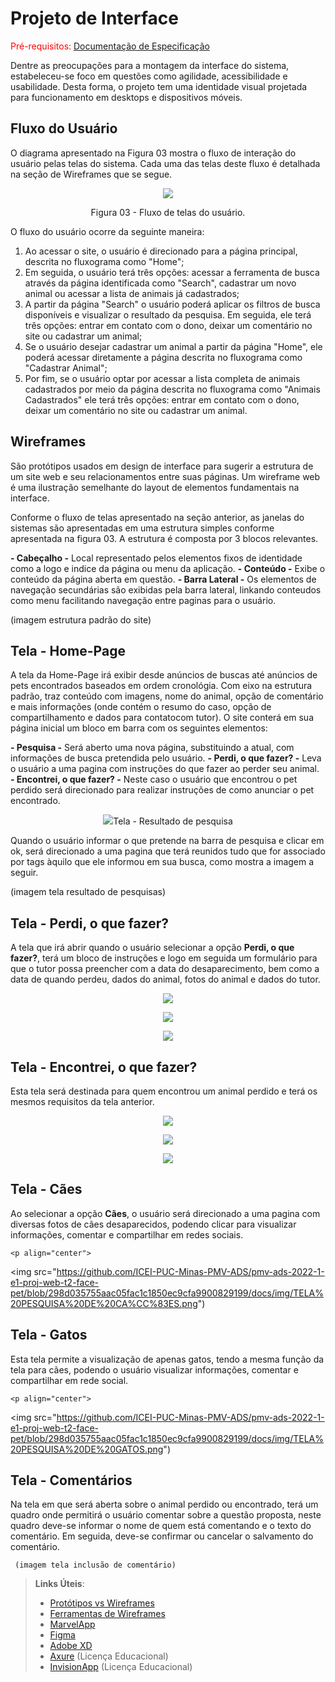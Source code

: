 
# Projeto de Interface

<span style="color:red">Pré-requisitos: <a href="2-Especificação do Projeto.md"> Documentação de Especificação</a></span>

Dentre as preocupações para a montagem da interface do sistema, estabeleceu-se foco em questões como agilidade, acessibilidade e usabilidade. Desta forma, o projeto tem uma identidade visual projetada para funcionamento em desktops e dispositivos móveis.

## Fluxo do Usuário

O diagrama apresentado na Figura 03 mostra o fluxo de interação do usuário pelas telas do sistema. Cada uma das telas deste fluxo é detalhada na seção de Wireframes que se segue. 


<p align="center">
<img src="https://user-images.githubusercontent.com/100412134/164344235-76eb329d-046a-4e75-9167-bc63b43c56a6.jpg")
 </p>

<p align="center"> Figura 03 - Fluxo de telas do usuário. </p>

O fluxo do usuário ocorre da seguinte maneira:

1) Ao acessar o site, o usuário é direcionado para a página principal, descrita no fluxograma como "Home";
2) Em seguida, o usuário terá três opções: acessar a ferramenta de busca através da página identificada como "Search", cadastrar um novo animal ou acessar a lista de animais já cadastrados;
3) A partir da página "Search" o usuário poderá aplicar os filtros de busca disponíveis e visualizar o resultado da pesquisa. Em seguida, ele terá três opções: entrar em contato com o dono, deixar um comentário no site ou cadastrar um animal;
4) Se o usuário desejar cadastrar um animal a partir da página "Home", ele poderá acessar diretamente a página descrita no fluxograma como "Cadastrar Animal";
5) Por fim, se o usuário optar por acessar a lista completa de animais cadastrados por meio da página descrita no fluxograma como "Animais Cadastrados" ele terá três opções: entrar em contato com o dono, deixar um comentário no site ou cadastrar um animal.


## Wireframes

São protótipos usados em design de interface para sugerir a estrutura de um site web e seu relacionamentos entre suas páginas. Um wireframe web é uma ilustração semelhante do layout de elementos fundamentais na interface.

Conforme o fluxo de telas apresentado na seção anterior, as janelas do sistemas são apresentadas em uma estrutura simples conforme apresentada na figura 03. A estrutura é composta por 3 blocos relevantes. 

**- Cabeçalho -** Local representado pelos elementos fixos de identidade como a logo e indice da página ou menu da aplicação.
**- Conteúdo -** Exibe o conteúdo da página aberta em questão.
**- Barra Lateral -** Os elementos de navegação secundárias são exibidas pela barra lateral, linkando conteudos como menu facilitando navegação entre paginas para o usuário.

(imagem estrutura padrão do site)

## Tela - Home-Page

 A tela da Home-Page irá exibir desde anúncios de buscas até anúncios de pets encontrados baseados em ordem cronológia. Com eixo na estrutura padrão, traz conteúdo com imagens, nome do animal, opção de comentário e mais informações (onde contém o resumo do caso, opção de compartilhamento e dados para contatocom tutor). O site conterá em sua página inicial um bloco em barra com os seguintes elementos:
 
 **- Pesquisa -** Será aberto uma nova página, substituindo a atual, com informações de busca pretendida pelo usuário.
 **- Perdi, o que fazer? -** Leva o usuário a uma pagina com instruções do que fazer ao perder seu animal.
 **- Encontrei, o que fazer? -** Neste caso o usuário que encontrou o pet perdido será direcionado para realizar instruções de como anunciar o pet encontrado.
 
 <p align="center">
<img src="https://github.com/ICEI-PUC-Minas-PMV-ADS/pmv-ads-2022-1-e1-proj-web-t2-face-pet/blob/298d035755aac05fac1c1850ec9cfa9900829199/docs/img/PAGINA%20HOME.png")
     
 ## Tela - Resultado de pesquisa
 
 Quando o usuário informar o que pretende na barra de pesquisa e clicar em ok, será direcionado a uma pagina que terá reunidos tudo que for associado por tags àquilo que ele informou em sua busca, como mostra a imagem a seguir. 
 
 (imagem tela resultado de pesquisas)
 
 ## Tela - Perdi, o que fazer?
 
 A tela que irá abrir quando o usuário selecionar a opção **Perdi, o que fazer?**, terá um bloco de instruções e logo em seguida um formulário para que o tutor possa preencher com a data do desaparecimento, bem como a data de quando perdeu, dados do animal, fotos do animal e dados do tutor. 
 
  <p align="center">
<img src="https://github.com/ICEI-PUC-Minas-PMV-ADS/pmv-ads-2022-1-e1-proj-web-t2-face-pet/blob/298d035755aac05fac1c1850ec9cfa9900829199/docs/img/PERDI,%20O%20QUE%20FAZER_.png")
      </p>
    
 <p align="center">
<img src="https://github.com/ICEI-PUC-Minas-PMV-ADS/pmv-ads-2022-1-e1-proj-web-t2-face-pet/blob/298d035755aac05fac1c1850ec9cfa9900829199/docs/img/FORMULA%CC%81RIO,%20PERDI..png")
      </p>
  
  <p align="center">
<img src="https://github.com/ICEI-PUC-Minas-PMV-ADS/pmv-ads-2022-1-e1-proj-web-t2-face-pet/blob/298d035755aac05fac1c1850ec9cfa9900829199/docs/img/%20PERDI%20O%20ANIMAL%20COMO%20EXEMPLO.png")
 </p>
  
  ## Tela - Encontrei, o que fazer?
  
  Esta tela será destinada para quem encontrou um animal perdido e terá os mesmos requisitos da tela anterior.
  
   <p align="center">
<img src="https://github.com/ICEI-PUC-Minas-PMV-ADS/pmv-ads-2022-1-e1-proj-web-t2-face-pet/blob/298d035755aac05fac1c1850ec9cfa9900829199/docs/img/ENCONTREI,%20O%20QUE%20FAZER_.png")
     </p>
 
  <p align="center">
<img src="https://github.com/ICEI-PUC-Minas-PMV-ADS/pmv-ads-2022-1-e1-proj-web-t2-face-pet/blob/298d035755aac05fac1c1850ec9cfa9900829199/docs/img/FORMULA%CC%81RIO,%20ENCONTREI..png")
     </p>
 
   <p align="center">
<img src="https://github.com/ICEI-PUC-Minas-PMV-ADS/pmv-ads-2022-1-e1-proj-web-t2-face-pet/blob/298d035755aac05fac1c1850ec9cfa9900829199/docs/img/ENCONTREI%20O%20ANIMAL%20COMO%20EXEMPLO.png")
     </p>
   
   ## Tela - Cães
   
   Ao selecionar a opção **Cães**, o usuário será direcionado a uma pagina com diversas fotos de cães desaparecidos, podendo clicar para visualizar informações, comentar e compartilhar em redes sociais.
   
    <p align="center">
<img src="https://github.com/ICEI-PUC-Minas-PMV-ADS/pmv-ads-2022-1-e1-proj-web-t2-face-pet/blob/298d035755aac05fac1c1850ec9cfa9900829199/docs/img/TELA%20PESQUISA%20DE%20CA%CC%83ES.png")
   
   ## Tela - Gatos
   
   Esta tela permite a visualização de apenas gatos, tendo a mesma função da tela para cães, podendo o usuário visualizar informações, comentar e compartilhar em rede social.
   
    <p align="center">
<img src="https://github.com/ICEI-PUC-Minas-PMV-ADS/pmv-ads-2022-1-e1-proj-web-t2-face-pet/blob/298d035755aac05fac1c1850ec9cfa9900829199/docs/img/TELA%20PESQUISA%20DE%20GATOS.png")
    
## Tela - Comentários
    
  Na tela em que será aberta sobre o animal perdido ou encontrado, terá um quadro onde permitirá o usuário comentar sobre a questão proposta, neste quadro deve-se informar o nome de quem está comentando e o texto do comentário. Em seguida, deve-se confirmar ou cancelar o salvamento do comentário.
    
     (imagem tela inclusão de comentário)
 
> **Links Úteis**:
> - [Protótipos vs Wireframes](https://www.nngroup.com/videos/prototypes-vs-wireframes-ux-projects/)
> - [Ferramentas de Wireframes](https://rockcontent.com/blog/wireframes/)
> - [MarvelApp](https://marvelapp.com/developers/documentation/tutorials/)
> - [Figma](https://www.figma.com/)
> - [Adobe XD](https://www.adobe.com/br/products/xd.html#scroll)
> - [Axure](https://www.axure.com/edu) (Licença Educacional)
> - [InvisionApp](https://www.invisionapp.com/) (Licença Educacional)
